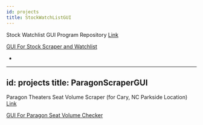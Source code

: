 ```yaml
---
id: projects
title: StockWatchListGUI
---
```


Stock Watchlist GUI Program Repository [Link](https://github.com/BrokenTek/StockWatchlistGUI)


[GUI For Stock Scraper and Watchlist](./assets/project_img.PNG)


+
---
id: projects
title: ParagonScraperGUI
---

Paragon Theaters Seat Volume Scraper (for Cary, NC Parkside Location) [Link](https://github.com/BrokenTek/ParagonScraperGUI)


[GUI For Paragon Seat Volume Checker](./assets/paragon_scraper.PNG)
